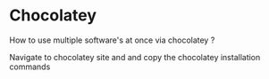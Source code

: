 # Chocolatey
How to use multiple software's at once via chocolatey ?

Navigate to chocolatey site and and copy the chocolatey installation commands


